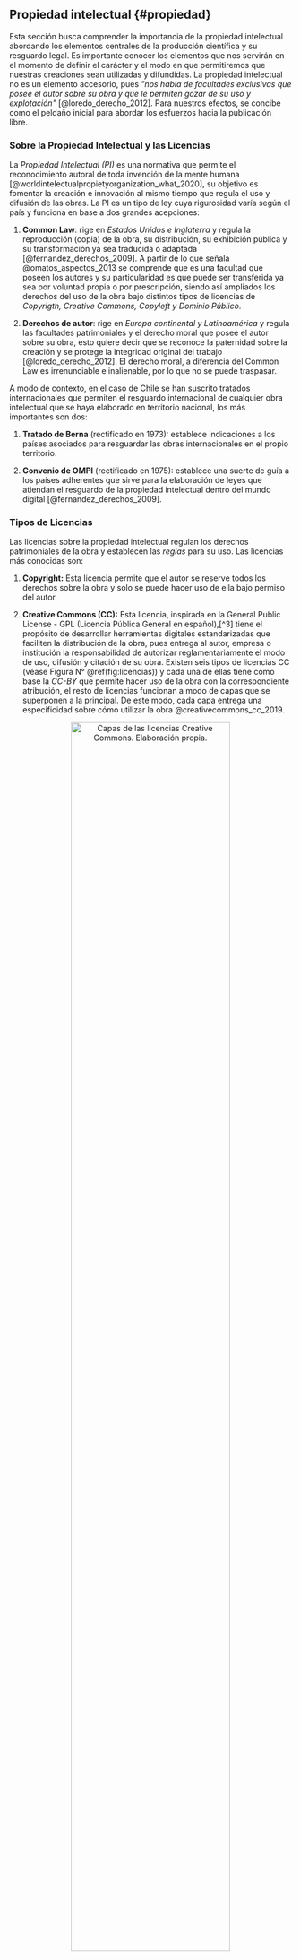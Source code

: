 ## Propiedad intelectual {#propiedad}

Esta sección busca comprender la importancia de la propiedad intelectual abordando los elementos centrales de la producción científica y su resguardo legal. Es importante conocer los elementos que nos servirán en el momento de definir el carácter y el modo en que permitiremos que nuestras creaciones sean utilizadas y difundidas. La propiedad intelectual no es un elemento accesorio, pues *"nos habla de facultades exclusivas que posee el autor sobre su obra y que le permiten gozar de su uso y explotación"* [@loredo_derecho_2012]. Para nuestros efectos, se concibe como el peldaño inicial para abordar los esfuerzos hacia la publicación libre.

### Sobre la Propiedad Intelectual y las Licencias 

La *Propiedad Intelectual (PI)* es una normativa que permite el reconocimiento autoral de toda invención de la mente humana [@worldintelectualpropietyorganization_what_2020], su objetivo es fomentar la creación e innovación al mismo tiempo que regula el uso y difusión de las obras. La PI es un tipo de ley cuya rigurosidad varía según el país y funciona en base a dos grandes acepciones:

1.  **Common Law**: rige en *Estados Unidos e Inglaterra* y regula la reproducción (copia) de la obra, su distribución, su exhibición pública y su transformación ya sea traducida o adaptada [@fernandez_derechos_2009]. A partir de lo que señala @omatos_aspectos_2013 se comprende que es una facultad que poseen los autores y su particularidad es que puede ser transferida ya sea por voluntad propia o por prescripción, siendo así ampliados los derechos del uso de la obra bajo distintos tipos de licencias de *Copyrigth, Creative Commons, Copyleft y Dominio Público*.

2.  **Derechos de autor**: rige en *Europa continental y Latinoamérica* y regula las facultades patrimoniales y el derecho moral que posee el autor sobre su obra, esto quiere decir que se reconoce la paternidad sobre la creación y se protege la integridad original del trabajo [@loredo_derecho_2012]. El derecho moral, a diferencia del Common Law es irrenunciable e inalienable, por lo que no se puede traspasar.

A modo de contexto, en el caso de Chile se han suscrito tratados internacionales que permiten el resguardo internacional de cualquier obra intelectual que se haya elaborado en territorio nacional, los más importantes son dos:

1.  **Tratado de Berna** (rectificado en 1973): establece indicaciones a los países asociados para resguardar las obras internacionales en el propio territorio. 

2.  **Convenio de OMPI** (rectificado en 1975): establece una suerte de guía a los países adherentes que sirve para la elaboración de leyes que atiendan el resguardo de la propiedad intelectual dentro del mundo digital [@fernandez_derechos_2009].

### Tipos de Licencias

Las licencias sobre la propiedad intelectual regulan los derechos patrimoniales de la obra y establecen las *reglas* para su uso. Las licencias más conocidas son:

1.  **Copyright:** Esta licencia permite que el autor se reserve todos los derechos sobre la obra y solo se puede hacer uso de ella bajo permiso del autor.

2.  **Creative Commons (CC):** Esta licencia, inspirada en la General Public License - GPL (Licencia Pública General en español),[^3] tiene el propósito de desarrollar herramientas digitales estandarizadas que faciliten la distribución de la obra, pues entrega al autor, empresa o institución la responsabilidad de autorizar reglamentariamente el modo de uso, difusión y citación de su obra. Existen seis tipos de licencias CC (véase Figura N° \@ref(fig:licencias)) y cada una de ellas tiene como base la *CC-BY* que permite hacer uso de la obra con la correspondiente atribución, el resto de licencias funcionan a modo de capas que se superponen a la principal. De este modo, cada capa entrega una especificidad sobre cómo utilizar la obra @creativecommons_cc_2019.

<div class="figure" style="text-align: center">
<img src="images/licencias.png" alt="Capas de las licencias Creative Commons. Elaboración propia." width="75%" />
<p class="caption">(\#fig:licencias)Capas de las licencias Creative Commons. Elaboración propia.</p>
</div>

3.  **Copyleft:** Este tipo de licencia proviene del movimiento [*Open Access*](https://open-access.net/en/information-on-open-access/history-of-the-open-access-movement){target="_blank"} y se orienta a abrir el uso, aplicación, distribución y creación de obras. Además de permitir el uso libre, indica la obligación de que todo proyecto que nazca a partir del original contenga los principios del acceso abierto.

4.  **Dominio Público:** Si bien no corresponde a una licencia como tal, es un estado en el que la obra no posee protección patrimonial pues ha prescrito el plazo de su protección.

### El conocimiento es poder pero ¿de quién?

Tanto organismos de investigación pública como universidades crean conocimiento científico por medio de la investigación y la docencia con el fin de aportar al bien público. Si bien la apertura de las publicaciones puede ser lo ideal para tales objetivos, en ocasiones la confidencialidad de los resultados científicos permite a sus autores obtener beneficios económicos de su trabajo. Sin importar cuál sea el camino, la propiedad intelectual juega un papel importante al orientar la toma de decisiones en torno al desarrollo, difusión y utilización del conocimiento intelectual [@wipo_frequently_2020]. Por ello contar con una política intelectual de calidad es el primer paso para gestionar estratégicamente la difusión y transferencia de los resultados científicos.

A continuación, se presentan dos experiencias chilenas que se consideran como buenas prácticas en términos de políticas institucionales, pues promueven la apertura de publicaciones.

#### **Política de Acceso Abierto de ANID** {-}

La [*Agencia Nacional de Investigación y Desarrollo (ANID)*](https://www.anid.cl/){target="_blank"} que nace en 2020 como una estructura que reemplaza a la *Comisión Nacional de Investigación Científica y Tecnológica (CONICYT)*, es hoy la institución que encabeza el *Ministerio de Ciencia, Tecnología, Conocimiento e Innovación*. Siguiendo el legado de su antecesora, su objetivo es apoyar con recursos al desarrollo de la ciencia y la innovación en Chile. Desde el 2021, bajo el principio de que todo conocimiento generado con fondos públicos debe resultar en beneficios para la sociedad, ANID ha implementado una *Política de Acceso Abierto* con el objetivo de asegurar la disponibilidad del conocimiento científico que resulte de investigaciones financiadas por la institución [@agencianacionaldeinvestigacionydesarrollo_consulta_2020]. Esta política busca ser un curso de acción *progresivo* implementado en dos fases: 

*  **Fase I**: En el plazo inicial de dos años se pretende incentivar la apertura de las publicaciones y sus datos. Esta primera fase servirá para la recopilación de antecedentes sobre el uso y gastos asociados a la investigación abierta. En esta primera etapa de la política toman gran relevancia los principios *FAIR*. FAIR es la abreviatura en lengua inglesa para referirse a Findability, Accessibility, Interoperability y Reusability (Encontrable, Accesible, Interoperable y Reutilizable). El diseño de estos principios tienen el objetivo de ser una guía medible para que los investigadores realicen una eficaz gestión de los datos y para que posteriormente puedan ser replicados [@wilkinson_fair_2016].

*  **Fase II**: Los resultados de la primera fase servirán para que en la segunda se implemente -de manera más rigurosa- la publicación libre mediante la *"Ruta Dorada"*, la cual corresponde a un formato de publicación que permite eliminar los periodos de embargo, dejando las publicaciones disponibles en acceso abierto de manera inmediata tras el pago del *Article Processing Charges - APC* a las editoriales. El APC es una tarifa que costea el procesamiento del artículo final para que se adapte al diseño de la revista y, en ocasiones, son las propias instituciones públicas las que costean el APC, devolviendo así un monto no menor a las editoriales. En la sección de [Herramientas Para Públicar](https://lisa-coes.github.io/open-access/herramientas-para-publicar.html) profundizaremos en ello.

ANID ha detectado de manera temprana el conflicto que acarrea la industria editorial, que lidera un mercado donde los conocimientos se tranzan como un bien. Esto beneficia principalmente a las editoriales con un alto margen de ganancias y, por ello, en la propuesta de ANID se especifica que: 

> *"Esta política busca ser un curso de acción que esté en constante revisión y que permita, de manera progresiva, avanzar hacia un sistema transparente y abierto, donde el acceso, la re-utilización y la constante oferta de nueva información y datos científicos contribuyan de manera real y concreta al desarrollo social, cultural, científico y económico de Chile"* [@anid_propuesta_2020].

#### **Repositorio Institucional, Universidad de Chile** {-}

La Universidad de Chile es a la fecha la institución de educación superior pionera en desarrollar un repositorio institucional abierto. Este recoge documentos digitales e impresos con previa autorización, tales como tesis de pregrado y postgrado, pre y post-print, libros y capítulos, material didáctico y presentaciones, informes técnicos, recursos audiovisuales e imágenes. El [Repositorio Académico de la Universidad de Chile](http://repositorio.uchile.cl/){target="_blank"} conserva, difunde y proporciona acceso a material científico generado por docentes e investigadores de la institución y cuenta actualmente con más de 68.000 publicaciones.

Este repositorio académico hace uso de un protocolo de interoperabilidad que permite que se conecte con otros repositorios, con el propósito de incrementar la visibilidad de los documentos. Bajo este objetivo, los autores deben proteger sus obras con licencias *Creative-Commons*, de este modo aseguran el reconocimiento e identificación de la propiedad intelectual y favorece la visibilidad del trabajo.

Ambos ejemplos de políticas institucionales proveen una exitosa colaboración entre el mundo científico y el público general, ya que orientan la toma de decisiones al finalizar el ejercicio investigativo y permiten la apertura del conocimiento. Según @alperin_indicadores_2014, en América Latina se ha desarrollado el ejercicio del Open Access mediante el financiamiento -casi exclusivo- de agencias estatales y agencias de cooperación internacional. Sus resultados se publican principalmente en revistas locales o repositorios regionales. Un ejemplo de ello es Argentina, país donde el 80% de los artículos científicos se encuentran indexados en revistas locales [@alperin_indicadores_2014], ya que la nación se ha inclinado en promover políticas de autoarchivo como la *Ley Nacional de Repositorios* promulgada en 2013 y la creación del *Sistema Nacional de Repositorios Digitales* creado en 2011 [@monti_acceso_2020]. 

La evidencia da cuenta que para el caso Latinoamericano son los organismos universitarios y de investigación pública los responsables de desarrollar eficaces políticas de ciencia abierta con el objetivo de aportar a la libre circulación de los resultados científicos, pues como se ilustra en la Figura N° \@ref(fig:beneficios), dentro de sus beneficios no solo se evidencia la mayor exposición de los trabajos científicos, sino que también existe un aporte en términos de desarrollo a nivel país, influencia de políticas, entre otros aspectos positivos.

<div class="figure" style="text-align: center">
<img src="images/OpenAccess.png" alt=" Beneficios del Open Access. Traducción propia en base a Kingsley, D. &amp; Brown, S. (2021)." width="100%" />
<p class="caption">(\#fig:beneficios) Beneficios del Open Access. Traducción propia en base a Kingsley, D. & Brown, S. (2021).</p>
</div>
[^3]: La *General Public License* es una licencia elaborada por el sistema operativo [GNU](https://www.gnu.org/licenses/){target="_blank"} y su objetivo es permitir el uso de software y códigos de libre acceso. GNU es un sistema libre que busca ser compatible con Unix, otro sistema operativo que se caracteriza por ser portable, multitarea y multiusuario [@blanca_informatica_2019].

